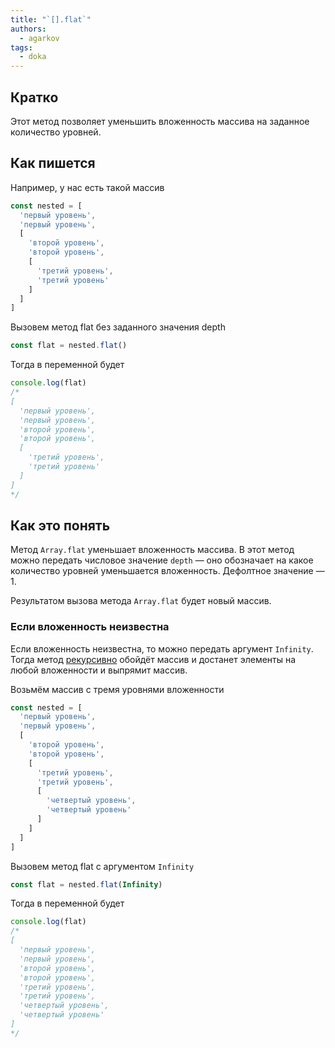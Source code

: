 ```yaml
---
title: "`[].flat`"
authors:
  - agarkov
tags:
  - doka
---
```


## Кратко

Этот метод позволяет уменьшить вложенность массива на заданное количество уровней.

## Как пишется

Например, у нас есть такой массив

```js
const nested = [
  'первый уровень',
  'первый уровень',
  [
    'второй уровень',
    'второй уровень',
    [
      'третий уровень',
      'третий уровень'
    ]
  ]
]
```

Вызовем метод flat без заданного значения depth

```js
const flat = nested.flat()
```

Тогда в переменной будет

```js
console.log(flat)
/*
[
  'первый уровень',
  'первый уровень',
  'второй уровень',
  'второй уровень',
  [
    'третий уровень',
    'третий уровень'
  ]
]
*/
```

## Как это понять

Метод `Array.flat` уменьшает вложенность массива. В этот метод можно передать числовое значение `depth` — оно обозначает на какое количество уровней уменьшается вложенность. Дефолтное значение — 1.

Результатом вызова метода `Array.flat` будет новый массив.

### Если вложенность неизвестна

Если вложенность неизвестна, то можно передать аргумент `Infinity`. Тогда метод [рекурсивно](/js/recursion/) обойдёт массив и достанет элементы на любой вложенности и выпрямит массив.

Возьмём массив с тремя уровнями вложенности

```js
const nested = [
  'первый уровень',
  'первый уровень',
  [
    'второй уровень',
    'второй уровень',
    [
      'третий уровень',
      'третий уровень',
      [
        'четвертый уровень',
        'четвертый уровень'
      ]
    ]
  ]
]
```

Вызовем метод flat с аргументом `Infinity`

```js
const flat = nested.flat(Infinity)
```

Тогда в переменной будет

```js
console.log(flat)
/*
[
  'первый уровень',
  'первый уровень',
  'второй уровень',
  'второй уровень',
  'третий уровень',
  'третий уровень',
  'четвертый уровень',
  'четвертый уровень'
]
*/
```
